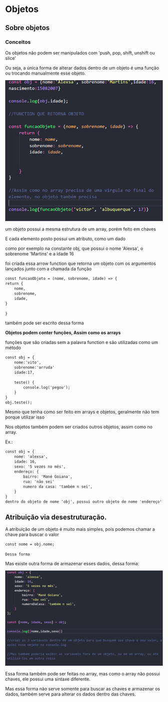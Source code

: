 # Objetos

## Sobre objetos

### Conceitos

Os objetos não podem ser manipulados com 'push, pop, shift, unshift ou slice'

Ou seja, a única forma de alterar dados dentro de um objeto é uma função ou trocando manualmente esse objeto.

![alt text](image.png)

um objeto possui a mesma estrutura de um array, porém feito em chaves

E cada elemento posto possui um atributo, como um dado 

como por exemplo na constante obj, que possui o nome 'Alexsa', o sobrenome 'Martins' e a idade 16

foi criada essa arrow function que retorna um objeto com os argumentos lançados junto com a chamada da função 

    const funcaoObjeto = (nome, sobrenome, idade) => {
    return {
        nome,
        sobrenome,
        idade,
    }

    }

também pode ser escrito dessa forma

<strong>Objetos podem conter funções, Assim como os arrays</strong>

funções que são criadas sem a palavra function e são utilizadas como um método

    const obj = {
        nome:'vito',
        sobrenome:'arruda'
        idade:17,

        teste() {
            console.log('pegou');
        }
    }
    obj.teste();

Mesmo que tenha como ser feito em arrays e objetos, geralmente não tem porque utilizar isso 

Nos objetos também podem ser criados outros objetos, assim como no array.

Ex.:

    const obj = {
        nome: 'alexsa',
        idade: 16,
        sexo: '5 vezes no mês',
        endereço: {
            bairro: 'Mané Goiana',
            rua: 'não sei'
            numero da casa: 'também n sei',
        }
    }
    dentro do objeto de nome 'obj', possui outro objeto de nome 'endereço'

## Atribuição via desestruturação.

A atribuição de um objeto é muito mais simples, pois podemos chamar a chave para buscar o valor 

    const nome = obj.nome;

    Dessa forma

Mas existe outra forma de armazenar esses dados, dessa forma:

![alt text](image-1.png)

Essa forma também pode ser feitas no array, mas como o array não possui chaves, ele possui uma sintaxe diferente.

Mas essa forma não serve somente para buscar as chaves e armazenar os dados, também serve para alterar os dados dentro das chaves.



